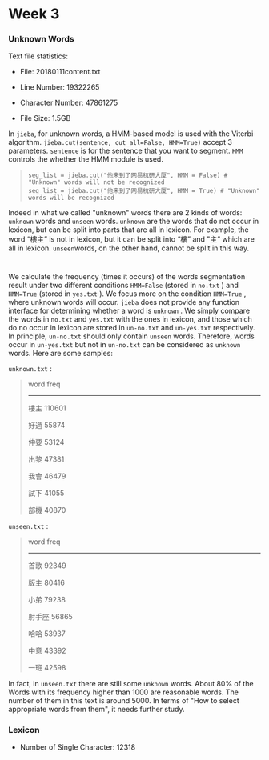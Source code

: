 # Week 3

### Unknown Words

Text file statistics:

* File: 20180111content.txt

* Line Number: 19322265

* Character Number: 47861275

* File Size: 1.5GB

In `jieba`, for unknown words, a HMM-based model is used with the Viterbi algorithm. `jieba.cut(sentence, cut_all=False, HMM=True)` accept 3 parameters. `sentence` is for the sentence that you want to segment. `HMM` controls the whether the HMM module is used.

> ```
> seg_list = jieba.cut("他来到了网易杭研大厦", HMM = False) # "Unknown" words will not be recognized
> seg_list = jieba.cut("他来到了网易杭研大厦", HMM = True) # "Unknown" words will be recognized
> ```

Indeed in what we called "unknown" words there are 2 kinds of words: `unknown` words and `unseen` words. `unknown` are the words that do not occur in lexicon, but can be split into parts that are all in lexicon. For example, the word “樓主” is not in lexicon, but it can be split into “樓” and "主“ which are all in lexicon. `unseen`words, on the other hand, cannot be split in this way.

# 

We calculate the frequency \(times it occurs\) of the words segmentation result under two different conditions `HMM=False` \(stored in `no.txt` \) and `HMM=True` \(stored in `yes.txt` \). We focus more on the condition `HMM=True` , where unknown words will occur. `jieba` does not provide any function interface for determining whether a word is `unknown` . We simply compare the words in `no.txt` and `yes.txt` with the ones in lexicon, and those which do no occur in lexicon are stored in `un-no.txt` and `un-yes.txt` respectively. In principle, `un-no.txt` should only contain `unseen` words. Therefore, words occur in `un-yes.txt` but not in `un-no.txt` can be considered as `unknown` words. Here are some samples:

`unknown.txt` :

> word   freq
>
> ---
>
> 樓主    110601
>
> 好過    55874
>
> 仲要    53124
>
> 出黎    47381
>
> 我會    46479
>
> 試下    41055
>
> 部機    40870

`unseen.txt` :

> word   freq
>
> ---
>
> 首歌    92349
>
> 版主    80416
>
> 小弟    79238
>
> 射手座    56865
>
> 哈哈    53937
>
> 中意    43392
>
> 一班    42598

In fact, in `unseen.txt` there are still some `unknown` words. About 80% of the Words with its frequency higher than 1000 are reasonable words. The number of them in this text is around 5000. In terms of "How to select appropriate words from them", it needs further study.

### Lexicon

* Number of Single Character: 12318



